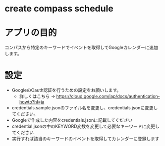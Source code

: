 # create compass schedule

# アプリの目的
コンパスから特定のキーワードでイベントを取得してGoogleカレンダーに追加します。

# 設定
- GoogleのOauth認証を行うための設定をお願いします。
  - 詳しくはこちら → https://cloud.google.com/iap/docs/authentication-howto?hl=ja
- credentials.sample.jsonのファイル名を変更し、credentials.jsonに変更してください。
- Googleで作成した内容をcredentials.jsonに記載してください
- credential.jsonの中のKEYWORD変数を変更して必要なキーワードに変更してください
- 実行すれば該当のキーワードのイベントを取得してカレンダーに登録します
